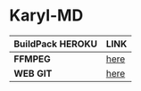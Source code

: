 # Karyl-MD

| BuildPack HEROKU | LINK |
|--------|--------|
| **FFMPEG** |[here](https://github.com/jonathanong/heroku-buildpack-ffmpeg-latest) |
| **WEB GIT** | [here](https://github.com/clhuang/heroku-buildpack-webp-binaries.git) |
